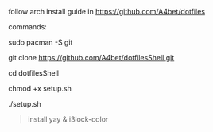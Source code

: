 follow arch install guide in https://github.com/A4bet/dotfiles

commands:

sudo pacman -S git

git clone https://github.com/A4bet/dotfilesShell.git

cd dotfilesShell

chmod +x setup.sh

./setup.sh

>install yay & i3lock-color
